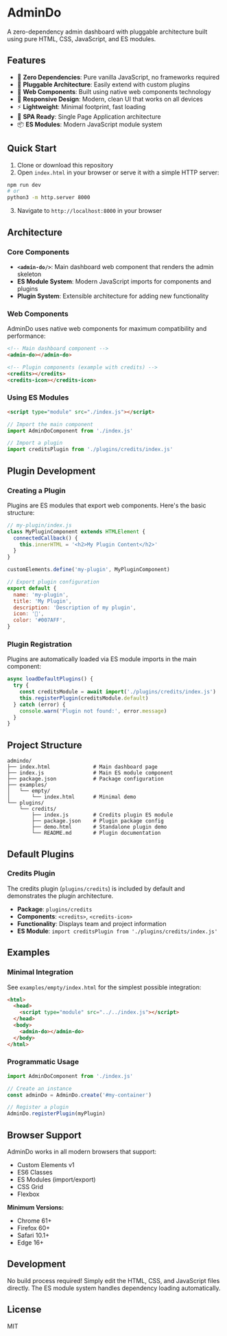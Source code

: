 # AdminDo

A zero-dependency admin dashboard with pluggable architecture built using pure HTML, CSS, JavaScript, and ES modules.

## Features

- 🚀 **Zero Dependencies**: Pure vanilla JavaScript, no frameworks required
- 🧩 **Pluggable Architecture**: Easily extend with custom plugins
- 🔧 **Web Components**: Built using native web components technology
- 📱 **Responsive Design**: Modern, clean UI that works on all devices
- ⚡ **Lightweight**: Minimal footprint, fast loading
- 🎯 **SPA Ready**: Single Page Application architecture
- 📦 **ES Modules**: Modern JavaScript module system

## Quick Start

1. Clone or download this repository
2. Open `index.html` in your browser or serve it with a simple HTTP server:

```bash
npm run dev
# or
python3 -m http.server 8000
```

3. Navigate to `http://localhost:8000` in your browser

## Architecture

### Core Components

- **`<admin-do/>`**: Main dashboard web component that renders the admin skeleton
- **ES Module System**: Modern JavaScript imports for components and plugins
- **Plugin System**: Extensible architecture for adding new functionality

### Web Components

AdminDo uses native web components for maximum compatibility and performance:

```html
<!-- Main dashboard component -->
<admin-do></admin-do>

<!-- Plugin components (example with credits) -->
<credits></credits>
<credits-icon></credits-icon>
```

### Using ES Modules

```html
<script type="module" src="./index.js"></script>
```

```javascript
// Import the main component
import AdminDoComponent from './index.js'

// Import a plugin
import creditsPlugin from './plugins/credits/index.js'
```

## Plugin Development

### Creating a Plugin

Plugins are ES modules that export web components. Here's the basic structure:

```javascript
// my-plugin/index.js
class MyPluginComponent extends HTMLElement {
  connectedCallback() {
    this.innerHTML = '<h2>My Plugin Content</h2>'
  }
}

customElements.define('my-plugin', MyPluginComponent)

// Export plugin configuration
export default {
  name: 'my-plugin',
  title: 'My Plugin',
  description: 'Description of my plugin',
  icon: '🔌',
  color: '#007AFF',
}
```

### Plugin Registration

Plugins are automatically loaded via ES module imports in the main component:

```javascript
async loadDefaultPlugins() {
  try {
    const creditsModule = await import('./plugins/credits/index.js')
    this.registerPlugin(creditsModule.default)
  } catch (error) {
    console.warn('Plugin not found:', error.message)
  }
}
```

## Project Structure

```
admindo/
├── index.html              # Main dashboard page
├── index.js                # Main ES module component
├── package.json            # Package configuration
├── examples/
│   └── empty/
│       └── index.html      # Minimal demo
└── plugins/
    └── credits/
        ├── index.js        # Credits plugin ES module
        ├── package.json    # Plugin package config
        ├── demo.html       # Standalone plugin demo
        └── README.md       # Plugin documentation
```

## Default Plugins

### Credits Plugin

The credits plugin (`plugins/credits`) is included by default and demonstrates the plugin architecture.

- **Package**: `plugins/credits`
- **Components**: `<credits>`, `<credits-icon>`
- **Functionality**: Displays team and project information
- **ES Module**: `import creditsPlugin from './plugins/credits/index.js'`

## Examples

### Minimal Integration

See `examples/empty/index.html` for the simplest possible integration:

```html
<html>
  <head>
    <script type="module" src="../../index.js"></script>
  </head>
  <body>
    <admin-do></admin-do>
  </body>
</html>
```

### Programmatic Usage

```javascript
import AdminDoComponent from './index.js'

// Create an instance
const adminDo = AdminDo.create('#my-container')

// Register a plugin
AdminDo.registerPlugin(myPlugin)
```

## Browser Support

AdminDo works in all modern browsers that support:

- Custom Elements v1
- ES6 Classes
- ES Modules (import/export)
- CSS Grid
- Flexbox

**Minimum Versions:**

- Chrome 61+
- Firefox 60+
- Safari 10.1+
- Edge 16+

## Development

No build process required! Simply edit the HTML, CSS, and JavaScript files directly. The ES module system handles dependency loading automatically.

## License

MIT

